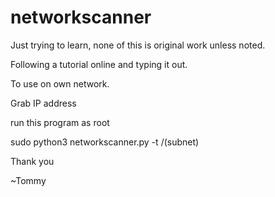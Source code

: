 # networkscanner

Just trying to learn, none of this is original work unless noted. 

Following a tutorial online and typing it out.

To use on own network.

Grab IP address

run this program as root

sudo python3 networkscanner.py -t <IP Address>/(subnet)

Thank you

~Tommy
